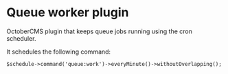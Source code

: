 # Queue worker plugin

OctoberCMS plugin that keeps queue jobs running using the cron scheduler. 

It schedules the following command:

``$schedule->command('queue:work')->everyMinute()->withoutOverlapping();``
